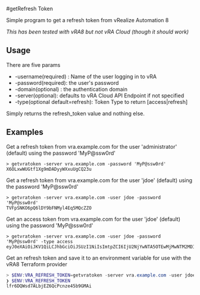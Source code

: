 #getRefresh Token 

Simple program to get a refresh token from vRealize Automation 8

_This has been tested with vRA8 but not vRA Cloud (though it should work)_


## Usage

There are five params

* -username(required) : Name of the user logging in to vRA
* -password(required): the user's password
* -domain(optional) : the authentication domain
* -server(optional): defaults to vRA Cloud API Endpoint if not specified
* -type(optional default=refresh): Token Type to return [access|refresh]

Simply returns the refresh_token value and nothing else.

## Examples

Get a refresh token from vra.example.com for the user 'administrator' (default) using the password 'MyP@ssw0rd'

```
> getvratoken -server vra.example.com -password 'MyP@ssw0rd'
X6OLxwWUGtf1Xg9mDADyyWXxuUgCQ23u
```

Get a refresh token from vra.example.com for the user 'jdoe' (default) using the password 'MyP@ssw0rd'

```
> getvratoken -server vra.example.com -user jdoe -password 'MyP@ssw0rd'
TVFpSNKO6pQ6lDY9bFNMyl4Eq5MQcZZO
```

Get an access token from vra.example.com for the user 'jdoe' (default) using the password 'MyP@ssw0rd'

```
> getvratoken -server vra.example.com -user jdoe -password 'MyP@ssw0rd' -type access
eyJ0eXAiOiJKV1QiLCJhbGciOiJSUzI1NiIsImtpZCI6IjU2NjYwNTA5OTEwMjMwNTM2MDIifQeyJpc3MiOiJDTj1QcmVsdWRlIElkZW50aXR5IFNlcnZpY2UsT1U9Q01CVSxPPVZNd2FyZSxMPVNvZmlhLFNUPVNvZmlhLEM9QkciLCJpYXQ...
```

Get an refresh token and save it to an environment variable for use with the vRA8 Terraform provider

```powershell
> $ENV:VRA_REFRESH_TOKEN=getvratoken -server vra.example.com -user jdoe -password 'MyP@ssw0rd'
❯ $ENV:VRA_REFRESH_TOKEN
lfr6DQWsd7ALbjEZ6QcPcnze45b9GMAi
```